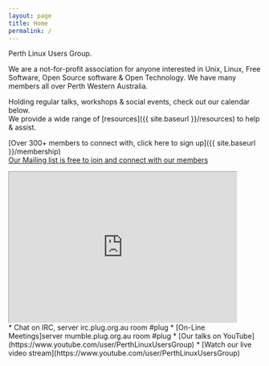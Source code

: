 ```yaml
---
layout: page
title: Home
permalink: /
---
```

Perth Linux Users Group.

We are a not-for-profit association for anyone interested in Unix, Linux, Free Software, Open Source software & Open Technology. We have many members all over Perth Western Australia.

Holding regular talks, workshops & social events, check out our calendar below.<br />
We provide a wide range of [resources]({{ site.baseurl }}/resources) to help & assist.

[Over 300+ members to connect with, click here to sign up]({{ site.baseurl }}/membership)<br />
[Our Mailing list is free to join and connect with our members](http://lists.plug.org.au/mailman/listinfo/plug)

<iframe src="https://www.google.com/calendar/embed?showTitle=0&amp;showNav=0&amp;showDate=0&amp;showPrint=0&amp;showTabs=0&amp;showCalendars=0&amp;mode=AGENDA&amp;height=200&amp;wkst=1&amp;bgcolor=%23FFFFFF&amp;src=president%40plug.org.au&amp;color=%23182C57&amp;ctz=Australia%2FPerth" style=" border-width:1 " width="90%" height="300" frameborder="0" scrolling="no"></iframe>

<br />
*   Chat on IRC, server irc.plug.org.au room #plug
*   [On-Line Meetings]server mumble.plug.org.au room #plug
*   [Our talks on YouTube](https://www.youtube.com/user/PerthLinuxUsersGroup)
*   [Watch our live video stream](https://www.youtube.com/user/PerthLinuxUsersGroup)
